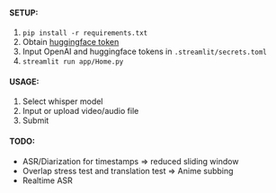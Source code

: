 <!-- TODOS -->
#### SETUP:
1. `pip install -r requirements.txt`
2. Obtain [huggingface token](https://huggingface.co/pyannote/speaker-diarization)
3. Input OpenAI and huggingface tokens in `.streamlit/secrets.toml`
4. `streamlit run app/Home.py`

#### USAGE:
1. Select whisper model
2. Input or upload video/audio file
3. Submit

#### TODO:
- ASR/Diarization for timestamps => reduced sliding window
- Overlap stress test and translation test => Anime subbing
- Realtime ASR
